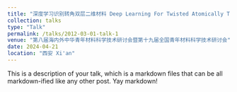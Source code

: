 ```yaml
---
title: "深度学习识别转角双层二维材料 Deep Learning For Twisted Atomically Thin Bilayer Materials "
collection: talks
type: "Talk"
permalink: /talks/2012-03-01-talk-1
venue: "第八届海内外中华青年材料科学技术研讨会暨第十九届全国青年材料科学技术研讨会"
date: 2024-04-21
location: "西安 Xi'an"
---
```


This is a description of your talk, which is a markdown files that can be all markdown-ified like any other post. Yay markdown!
